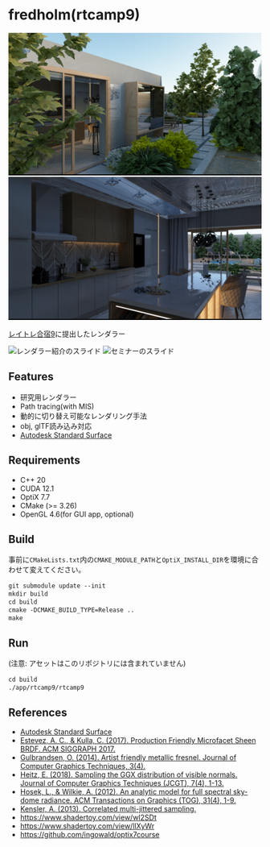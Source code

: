 # fredholm(rtcamp9)

![](img/014.png)
![](img/239.png)

[レイトレ合宿9](https://sites.google.com/view/rtcamp9/home)に提出したレンダラー

![レンダラー紹介のスライド]()
![セミナーのスライド]()

## Features

* 研究用レンダラー
* Path tracing(with MIS)
* 動的に切り替え可能なレンダリング手法
* obj, glTF読み込み対応
* [Autodesk Standard Surface](https://autodesk.github.io/standard-surface/)

## Requirements

* C++ 20
* CUDA 12.1
* OptiX 7.7
* CMake (>= 3.26)
* OpenGL 4.6(for GUI app, optional)

## Build

事前に`CMakeLists.txt`内の`CMAKE_MODULE_PATH`と`OptiX_INSTALL_DIR`を環境に合わせて変えてください。

```
git submodule update --init
mkdir build
cd build
cmake -DCMAKE_BUILD_TYPE=Release ..
make
```

## Run

(注意: アセットはこのリポジトリには含まれていません)

```
cd build
./app/rtcamp9/rtcamp9
```

## References

* [Autodesk Standard Surface](https://autodesk.github.io/standard-surface/)
* [Estevez, A. C., & Kulla, C. (2017). Production Friendly Microfacet Sheen BRDF. ACM SIGGRAPH 2017.](http://www.aconty.com/pdf/s2017_pbs_imageworks_sheen.pdf)
* [Gulbrandsen, O. (2014). Artist friendly metallic fresnel. Journal of Computer Graphics Techniques, 3(4).](https://jcgt.org/published/0003/04/03/)
* [Heitz, E. (2018). Sampling the GGX distribution of visible normals. Journal of Computer Graphics Techniques (JCGT), 7(4), 1-13.](https://jcgt.org/published/0007/04/01/)
* [Hosek, L., & Wilkie, A. (2012). An analytic model for full spectral sky-dome radiance. ACM Transactions on Graphics (TOG), 31(4), 1-9.](https://cgg.mff.cuni.cz/projects/SkylightModelling/)
* [Kensler, A. (2013). Correlated multi-jittered sampling.](https://graphics.pixar.com/library/MultiJitteredSampling/#:~:text=Abstract%3A,to%20which%20they%20are%20prone.)
* https://www.shadertoy.com/view/wl2SDt
* https://www.shadertoy.com/view/llXyWr
* https://github.com/ingowald/optix7course